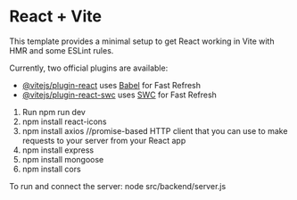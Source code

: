 # React + Vite

This template provides a minimal setup to get React working in Vite with HMR and some ESLint rules.

Currently, two official plugins are available:

- [@vitejs/plugin-react](https://github.com/vitejs/vite-plugin-react/blob/main/packages/plugin-react/README.md) uses [Babel](https://babeljs.io/) for Fast Refresh
- [@vitejs/plugin-react-swc](https://github.com/vitejs/vite-plugin-react-swc) uses [SWC](https://swc.rs/) for Fast Refresh

1. Run npm run dev 
2. npm install react-icons 
3. npm install axios //promise-based HTTP client that you can use to make requests to your server from your React app
4. npm install express
5. npm install mongoose 
6. npm install cors 

To run and connect the server: node src/backend/server.js